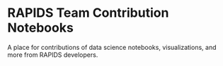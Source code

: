 # RAPIDS Team Contribution Notebooks
A place for contributions of data science notebooks, visualizations, and more from RAPIDS developers.
